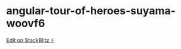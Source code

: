 # angular-tour-of-heroes-suyama-woovf6

[Edit on StackBlitz ⚡️](https://stackblitz.com/edit/angular-tour-of-heroes-suyama-woovf6)